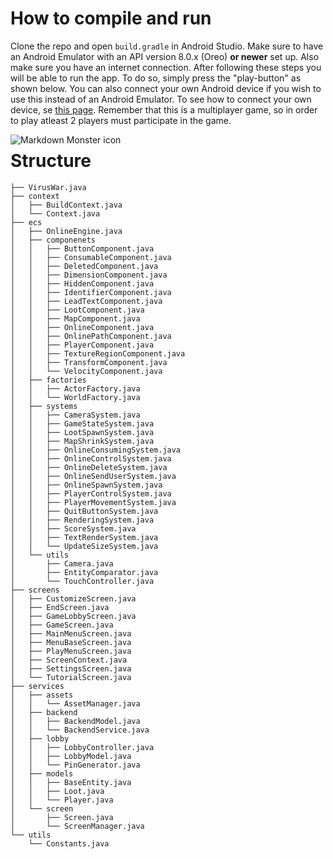 # How to compile and run
Clone the repo and open `build.gradle` in Android Studio. Make sure to have an Android Emulator with an API version 8.0.x (Oreo) **or newer** set up. Also make sure you have an internet connection. After following these steps you will be able to run the app. To do so, simply press the "play-button" as shown below. You can also connect your own Android device if you wish to use this instead of an Android Emulator. To see how to connect your own device, se [this page](https://developer.android.com/studio/run/device). Remember that this is a multiplayer game, so in order to play atleast 2 players must participate in the game.

<img src="https://gitlab.stud.idi.ntnu.no/gruppe13tdt4240/viruswar/-/wikis/uploads/cf8c68f002deaf1c9cfc67bd5af1bf33/Skjermbilde_2022-04-22_kl._14.06.28.png"
     alt="Markdown Monster icon"
     style="float: left; margin-right: 10px;" />

# Structure 
```
├── VirusWar.java
├── context
│   ├── BuildContext.java
│   └── Context.java
├── ecs
│   ├── OnlineEngine.java
│   ├── componenets
│   │   ├── ButtonComponent.java
│   │   ├── ConsumableComponent.java
│   │   ├── DeletedComponent.java
│   │   ├── DimensionComponent.java
│   │   ├── HiddenComponent.java
│   │   ├── IdentifierComponent.java
│   │   ├── LeadTextComponent.java
│   │   ├── LootComponent.java
│   │   ├── MapComponent.java
│   │   ├── OnlineComponent.java
│   │   ├── OnlinePathComponent.java
│   │   ├── PlayerComponent.java
│   │   ├── TextureRegionComponent.java
│   │   ├── TransformComponent.java
│   │   └── VelocityComponent.java
│   ├── factories
│   │   ├── ActorFactory.java
│   │   └── WorldFactory.java
│   ├── systems
│   │   ├── CameraSystem.java
│   │   ├── GameStateSystem.java
│   │   ├── LootSpawnSystem.java
│   │   ├── MapShrinkSystem.java
│   │   ├── OnlineConsumingSystem.java
│   │   ├── OnlineControlSystem.java
│   │   ├── OnlineDeleteSystem.java
│   │   ├── OnlineSendUserSystem.java
│   │   ├── OnlineSpawnSystem.java
│   │   ├── PlayerControlSystem.java
│   │   ├── PlayerMovementSystem.java
│   │   ├── QuitButtonSystem.java
│   │   ├── RenderingSystem.java
│   │   ├── ScoreSystem.java
│   │   ├── TextRenderSystem.java
│   │   └── UpdateSizeSystem.java
│   └── utils
│       ├── Camera.java
│       ├── EntityComparator.java
│       └── TouchController.java
├── screens
│   ├── CustomizeScreen.java
│   ├── EndScreen.java
│   ├── GameLobbyScreen.java
│   ├── GameScreen.java
│   ├── MainMenuScreen.java
│   ├── MenuBaseScreen.java
│   ├── PlayMenuScreen.java
│   ├── ScreenContext.java
│   ├── SettingsScreen.java
│   └── TutorialScreen.java
├── services
│   ├── assets
│   │   └── AssetManager.java
│   ├── backend
│   │   ├── BackendModel.java
│   │   └── BackendService.java
│   ├── lobby
│   │   ├── LobbyController.java
│   │   ├── LobbyModel.java
│   │   └── PinGenerator.java
│   ├── models
│   │   ├── BaseEntity.java
│   │   ├── Loot.java
│   │   └── Player.java
│   └── screen
│       ├── Screen.java
│       └── ScreenManager.java
└── utils
    └── Constants.java
```
